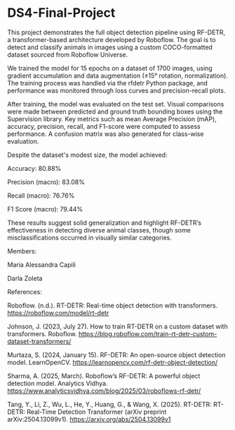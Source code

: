 # DS4-Final-Project

This project demonstrates the full object detection pipeline using RF-DETR, a transformer-based architecture developed by Roboflow. The goal is to detect and classify animals in images using a custom COCO-formatted dataset sourced from Roboflow Universe.

We trained the model for 15 epochs on a dataset of 1700 images, using gradient accumulation and data augmentation (±15° rotation, normalization). The training process was handled via the rfdetr Python package, and performance was monitored through loss curves and precision-recall plots.

After training, the model was evaluated on the test set. Visual comparisons were made between predicted and ground truth bounding boxes using the Supervision library. Key metrics such as mean Average Precision (mAP), accuracy, precision, recall, and F1-score were computed to assess performance. A confusion matrix was also generated for class-wise evaluation.

Despite the dataset's modest size, the model achieved:

Accuracy: 80.88%

Precision (macro): 83.08%

Recall (macro): 76.76%

F1 Score (macro): 79.44%

These results suggest solid generalization and highlight RF-DETR’s effectiveness in detecting diverse animal classes, though some misclassifications occurred in visually similar categories.

Members:

Maria Alessandra Capili

Darla Zoleta

References: 

Roboflow. (n.d.). RT-DETR: Real-time object detection with transformers. https://roboflow.com/model/rt-detr

Johnson, J. (2023, July 27). How to train RT-DETR on a custom dataset with transformers. Roboflow. https://blog.roboflow.com/train-rt-detr-custom-dataset-transformers/

Murtaza, S. (2024, January 15). RF-DETR: An open-source object detection model. LearnOpenCV. https://learnopencv.com/rf-detr-object-detection/

Sharma, A. (2025, March). Roboflow’s RF-DETR: A powerful object detection model. Analytics Vidhya. https://www.analyticsvidhya.com/blog/2025/03/roboflows-rf-detr/

Tang, Y., Li, Z., Wu, L., He, Y., Huang, G., & Wang, X. (2025). RT-DETR: RT-DETR: Real-Time Detection Transformer (arXiv preprint arXiv:2504.13099v1). https://arxiv.org/abs/2504.13099v1
